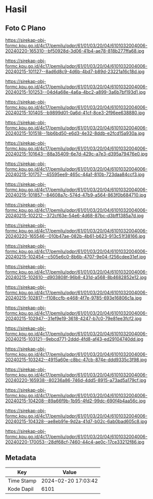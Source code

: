 # Hasil

## Foto C Plano

https://sirekap-obj-formc.kpu.go.id/4c17/pemilu/pdpr/61/01/03/20/04/6101032004006-20240220-165310--bf50928d-3d06-41b4-ae78-818b277ffa68.jpg

https://sirekap-obj-formc.kpu.go.id/4c17/pemilu/pdpr/61/01/03/20/04/6101032004006-20240215-101127--8ad6d8c9-4d6b-4bd7-b89d-23221a16c18d.jpg

https://sirekap-obj-formc.kpu.go.id/4c17/pemilu/pdpr/61/01/03/20/04/6101032004006-20240215-101253--04d4a68e-4a6a-4bc2-a899-3a6b7bf193d1.jpg

https://sirekap-obj-formc.kpu.go.id/4c17/pemilu/pdpr/61/01/03/20/04/6101032004006-20240215-101405--b9899d01-0a6d-41cf-8ce3-2f96ee638880.jpg

https://sirekap-obj-formc.kpu.go.id/4c17/pemilu/pdpr/61/01/03/20/04/6101032004006-20240215-101518--1bb6bd50-e6d3-4e32-8ddb-e2fcd15a930a.jpg

https://sirekap-obj-formc.kpu.go.id/4c17/pemilu/pdpr/61/01/03/20/04/6101032004006-20240215-101643--88a35409-6e7d-429c-a7e3-d395a79476e0.jpg

https://sirekap-obj-formc.kpu.go.id/4c17/pemilu/pdpr/61/01/03/20/04/6101032004006-20240215-101757--45595ee9-465c-44a1-810b-723daa84ccf3.jpg

https://sirekap-obj-formc.kpu.go.id/4c17/pemilu/pdpr/61/01/03/20/04/6101032004006-20240215-101857--84608a7c-574d-47b9-a564-863f0b684710.jpg

https://sirekap-obj-formc.kpu.go.id/4c17/pemilu/pdpr/61/01/03/20/04/6101032004006-20240215-102212--372cf63e-54e6-4d68-87bc-d3bff1385a7d.jpg

https://sirekap-obj-formc.kpu.go.id/4c17/pemilu/pdpr/61/01/03/20/04/6101032004006-20240220-165546--010b47ae-082b-4b61-b623-913c51f38166.jpg

https://sirekap-obj-formc.kpu.go.id/4c17/pemilu/pdpr/61/01/03/20/04/6101032004006-20240215-102454--c505e6c0-8b6b-4707-9e04-f256cdee31ef.jpg

https://sirekap-obj-formc.kpu.go.id/4c17/pemilu/pdpr/61/01/03/20/04/6101032004006-20240215-102610--d903808f-96b8-431d-a568-8b4682852e12.jpg

https://sirekap-obj-formc.kpu.go.id/4c17/pemilu/pdpr/61/01/03/20/04/6101032004006-20240215-102817--f108ccfb-e468-4f7e-9785-693e16806c1a.jpg

https://sirekap-obj-formc.kpu.go.id/4c17/pemilu/pdpr/61/01/03/20/04/6101032004006-20240215-102947--31ef9e19-3618-4247-b7c0-79e81ee3fcf2.jpg

https://sirekap-obj-formc.kpu.go.id/4c17/pemilu/pdpr/61/01/03/20/04/6101032004006-20240215-103121--9ebcd771-2ddd-4fd8-af43-ed29104740dd.jpg

https://sirekap-obj-formc.kpu.go.id/4c17/pemilu/pdpr/61/01/03/20/04/6101032004006-20240215-103242--4915a60e-c8bc-47cb-874e-ddd9335c3f98.jpg

https://sirekap-obj-formc.kpu.go.id/4c17/pemilu/pdpr/61/01/03/20/04/6101032004006-20240220-165938--80236a86-746d-4dd5-8915-a73ad5a179cf.jpg

https://sirekap-obj-formc.kpu.go.id/4c17/pemilu/pdpr/61/01/03/20/04/6101032004006-20240215-104208--89a66f9b-1b95-4fd2-99dc-690f4b4aa56c.jpg

https://sirekap-obj-formc.kpu.go.id/4c17/pemilu/pdpr/61/01/03/20/04/6101032004006-20240215-104328--ae8eb91e-9d2a-41d7-b02c-6ab0bad605c8.jpg

https://sirekap-obj-formc.kpu.go.id/4c17/pemilu/pdpr/61/01/03/20/04/6101032004006-20240220-170053--28df68cf-7460-44c4-ae0c-17ce33212f86.jpg


## Metadata

| Key        | Value               |
| ---------- | ------------------- |
| Time Stamp | 2024-02-20 17:03:42 |
| Kode Dapil | 6101                |



